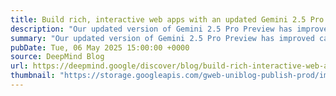 ```yaml
---
title: Build rich, interactive web apps with an updated Gemini 2.5 Pro
description: "Our updated version of Gemini 2.5 Pro Preview has improved capabilities for coding."
summary: "Our updated version of Gemini 2.5 Pro Preview has improved capabilities for coding."
pubDate: Tue, 06 May 2025 15:00:00 +0000
source: DeepMind Blog
url: https://deepmind.google/discover/blog/build-rich-interactive-web-apps-with-an-updated-gemini-25-pro/
thumbnail: "https://storage.googleapis.com/gweb-uniblog-publish-prod/images/gemini25prohero.width-1300.png"
---
```


